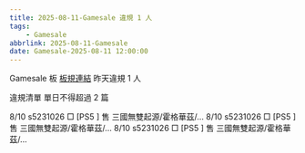 ```yaml
---
title: 2025-08-11-Gamesale 違規 1 人
tags:
    - Gamesale
abbrlink: 2025-08-11-Gamesale
date: Gamesale-2025-08-11 12:00:00
---
```

Gamesale 板 [板規連結](https://www.ptt.cc/bbs/Gossiping/M.1637425085.A.07D.html)
昨天違規 1 人
<!-- more -->

違規清單
單日不得超過 2 篇

8/10 s5231026 □ [PS5 ] 售 三國無雙起源/霍格華茲/…
8/10 s5231026 □ [PS5 ] 售 三國無雙起源/霍格華茲/…
8/10 s5231026 □ [PS5 ] 售 三國無雙起源/霍格華茲/…